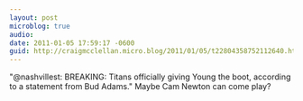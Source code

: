 ```yaml
---
layout: post
microblog: true
audio: 
date: 2011-01-05 17:59:17 -0600
guid: http://craigmcclellan.micro.blog/2011/01/05/t22804358752112640.html
---
```

"@nashvillest: BREAKING: Titans officially giving Young the boot, according to a statement from Bud Adams." Maybe Cam Newton can come play?
